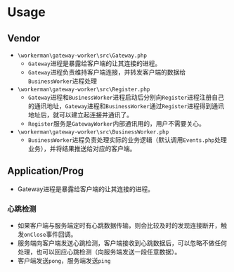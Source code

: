 # Usage

## Vendor

- `\workerman\gateway-worker\src\Gateway.php`
  - `Gateway`进程是暴露给客户端的让其连接的进程。
  - `Gateway`进程负责维持客户端连接，并转发客户端的数据给`BusinessWorker`进程处理
- `\workerman\gateway-worker\src\Register.php`
  - `Gateway`进程和`BusinessWorker`进程启动后分别向`Register`进程注册自己的通讯地址，`Gateway`进程和`BusinessWorker`通过`Register`进程得到通讯地址后，就可以建立起连接并通讯了。
  - `Register`服务是`GatewayWorker`内部通讯用的，用户不需要关心。
- `\workerman\gateway-worker\src\BusinessWorker.php`
  - `BusinessWorker`进程负责处理实际的业务逻辑（默认调用`Events.php`处理业务），并将结果推送给对应的客户端。

## Application/Prog

- Gateway进程是暴露给客户端的让其连接的进程。

### 心跳检测

- 如果客户端与服务端定时有心跳数据传输，则会比较及时的发现连接断开，触发`onClose`事件回调。
- 服务端向客户端发送心跳检测，客户端接收到心跳数据后，可以忽略不做任何处理，也可以回应心跳检测（向服务端发送一段任意数据）。
- 客户端发送`pong`，服务端发送`ping`